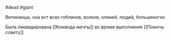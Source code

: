 #dead #giant

Великанша, она ест всех гоблинов, волков, оленей, людей, большеногих

Была ликвидирована [[Команда мечты]] во время выполнения [[Помочь совету]]
